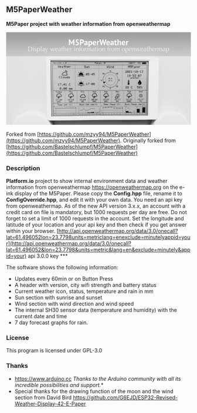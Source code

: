 ## M5PaperWeather

  **M5Paper project with weather information from openweathermap**

   ![M5PaperWeather](images/M5PaperWeather.png "M5Paper")

Forked from [https://github.com/mzyy94/M5PaperWeather](https://github.com/mzyy94/M5PaperWeather).
Originally forked from [https://github.com/Bastelschlumpf/M5PaperWeather](https://github.com/Bastelschlumpf/M5PaperWeather)

### Description

**Platform.io** project to show internal environment data and weather information from
openweathermap https://openweathermap.org on the e-ink display of the M5Paper.
Please copy the **Config.hpp** file, rename it to **ConfigOverride.hpp**, and edit it with your own data.
You need an api key from openweathermap.
As of the new API version 3.x.x, an account with a credit card on file is mandatory, but 1000 requests per day are free.
Do not forget to set a limit of 1000 requests in the account.
Set the longitude and latitude of your location and your api key and then check if you get answer within your browser.
[http://api.openweathermap.org/data/3.0/onecall?lat=61.496052lon=23.7798units=metriclang=enexclude=minutelyappid=your](http://api.openweathermap.org/data/3.0/onecall?lat=61.496052&lon=23.7798&units=metric&lang=en&exclude=minutely&appid=your) api 3.0.0 key ***


  The software shows the following information:

* Updates every 60min or on Button Press
* A header with version, city wifi strength and battery status
* Current weather icon, status, temperature and rain in mm
* Sun section with sunrise and sunset
* Wind section with wind direction and wind speed
* The internal SH30 sensor data (temperature and humidity) with the current date and time
* 7 day forecast graphs for rain.

### License

   This program is licensed under GPL-3.0

### Thanks

* https://www.arduino.cc
  *Thanks to the Arduino community with all its incredible possibilities and support.**
* Special thanks for the drawing function of the moon and the wind section from David Bird
  https://github.com/G6EJD/ESP32-Revised-Weather-Display-42-E-Paper
